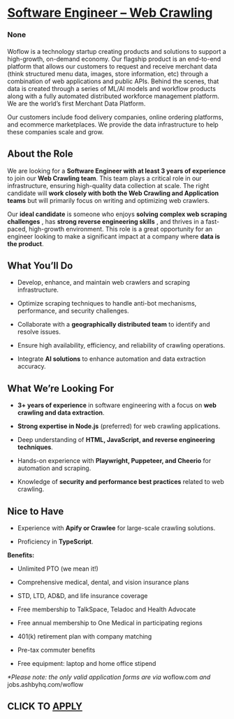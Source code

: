 # [Software Engineer – Web Crawling](https://www.remotewlb.com/apply/software-engineer-web-crawling)  
### None  
####  

Woflow is a technology startup creating products and solutions to support a high-growth, on-demand economy. Our flagship product is an end-to-end platform that allows our customers to request and receive merchant data (think structured menu data, images, store information, etc) through a combination of web applications and public APIs. Behind the scenes, that data is created through a series of ML/AI models and workflow products along with a fully automated distributed workforce management platform. We are the world’s first Merchant Data Platform.

Our customers include food delivery companies, online ordering platforms, and ecommerce marketplaces. We provide the data infrastructure to help these companies scale and grow.

##  **About the Role**

We are looking for a **Software Engineer with at least 3 years of experience** to join our **Web Crawling team**. This team plays a critical role in our infrastructure, ensuring high-quality data collection at scale. The right candidate will **work closely with both the Web Crawling and Application teams** but will primarily focus on writing and optimizing web crawlers.

Our **ideal candidate** is someone who enjoys **solving complex web scraping challenges** , has **strong reverse engineering skills** , and thrives in a fast-paced, high-growth environment. This role is a great opportunity for an engineer looking to make a significant impact at a company where **data is the product**.

##  **What You’ll Do**

  * Develop, enhance, and maintain web crawlers and scraping infrastructure.

  * Optimize scraping techniques to handle anti-bot mechanisms, performance, and security challenges.

  * Collaborate with a **geographically distributed team** to identify and resolve issues.

  * Ensure high availability, efficiency, and reliability of crawling operations.

  * Integrate **AI solutions** to enhance automation and data extraction accuracy.

##  **What We’re Looking For**

  *  **3+ years of experience** in software engineering with a focus on **web crawling and data extraction**.

  *  **Strong expertise in Node.js** (preferred) for web crawling applications.

  * Deep understanding of **HTML, JavaScript, and reverse engineering techniques**.

  * Hands-on experience with **Playwright, Puppeteer, and Cheerio** for automation and scraping.

  * Knowledge of **security and performance best practices** related to web crawling.

##  **Nice to Have**

  * Experience with **Apify or Crawlee** for large-scale crawling solutions.

  * Proficiency in **TypeScript**.

 **Benefits:**

  * Unlimited PTO (we mean it!)

  * Comprehensive medical, dental, and vision insurance plans

  * STD, LTD, AD&D, and life insurance coverage

  * Free membership to TalkSpace, Teladoc and Health Advocate

  * Free annual membership to One Medical in participating regions

  * 401(k) retirement plan with company matching

  * Pre-tax commuter benefits

  * Free equipment: laptop and home office stipend

 _*Please note: the only valid application forms are via_ woflow.com _and_ jobs.ashbyhq.com/woflow

  
## CLICK TO [APPLY](https://www.remotewlb.com/apply/software-engineer-web-crawling)

